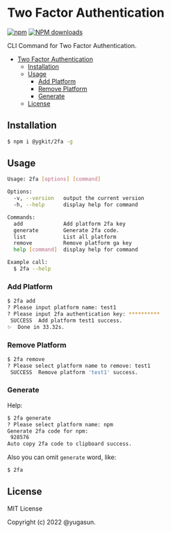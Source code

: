 # Two Factor Authentication

[![npm](https://img.shields.io/npm/v/%40ygkit%2F2fa)](http://www.npmtrends.com/%40ygkit%2F2fa)
[![NPM downloads](http://img.shields.io/npm/dm/%40ygkit%2F2fa.svg?style=flat-square)](http://www.npmtrends.com/%40ygkit%2F2fa)

CLI Command for Two Factor Authentication.

- [Two Factor Authentication](#two-factor-authentication)
  - [Installation](#installation)
  - [Usage](#usage)
    - [Add Platform](#add-platform)
    - [Remove Platform](#remove-platform)
    - [Generate](#generate)
  - [License](#license)

## Installation

```bash
$ npm i @ygkit/2fa -g
```

## Usage

```bash
Usage: 2fa [options] [command]

Options:
  -v, --version   output the current version
  -h, --help      display help for command

Commands:
  add             Add platform 2fa key
  generate        Generate 2fa code.
  list            List all platform
  remove          Remove platform ga key
  help [command]  display help for command

Example call:
  $ 2fa --help
```

### Add Platform

```bash
$ 2fa add
? Please input platform name: test1
? Please input 2fa authentication key: **********
 SUCCESS  Add platform test1 success.
✨  Done in 33.32s.
```

### Remove Platform

```bash
$ 2fa remove
? Please select platform name to remove: test1
 SUCCESS  Remove platform 'test1' success.
```

### Generate

Help:

```bash
$ 2fa generate
? Please select platform name: npm
Generate 2fa code for npm:
 928576
Auto copy 2fa code to clipboard success.
```

Also you can omit `generate` word, like:

```bash
$ 2fa
```

## License

MIT License

Copyright (c) 2022 @yugasun.
